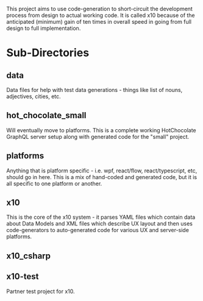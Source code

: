 This project aims to use code-generation to short-circuit the development process from design to actual working code. It is called x10 because of the anticipated (minimum) gain of ten times in overall speed in going from full design to full implementation.

# Sub-Directories

## data

Data files for help with test data generations - things like list of nouns,
adjectives, cities, etc.

## hot_chocolate_small

Will eventually move to platforms. This is a complete working HotChocolate
GraphQL server setup along with generated code for the "small" project.

## platforms

Anything that is platform specific - i.e. wpf, react/flow, react/typescript,
etc, should go in here. This is a mix of hand-coded and generated code,
but it is all specific to one platform or another.

## x10

This is the core of the x10 system - it parses YAML files which contain
data about Data Models and XML files which describe UX layout and then
uses code-generators to auto-generated code for various UX and
server-side platforms.

## x10_csharp

## x10-test

Partner test project for x10.